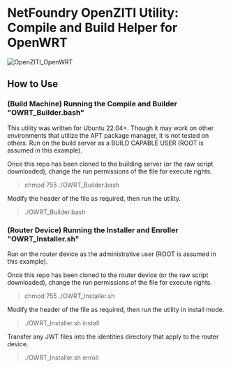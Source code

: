 # NetFoundry OpenZITI Utility: Compile and Build Helper for OpenWRT

![OpenZITI_OpenWRT][PS-shield]

## How to Use

### (Build Machine) Running the Compile and Builder "OWRT_Builder.bash"
This utility was written for Ubuntu 22.04+.  Though it may work on other environments that utilize the APT package manager, it is not tested on others.  Run on the build server as a BUILD CAPABLE USER (ROOT is assumed in this example).

Once this repo has been cloned to the building server (or the raw script downloaded), change the run permissions of the file for execute rights. 
> chmod 755 ./OWRT_Builder.bash

Modify the header of the file as required, then run the utility.
> ./OWRT_Builder.bash

### (Router Device) Running the Installer and Enroller "OWRT_Installer.sh"
Run on the router device as the administrative user (ROOT is assumed in this example).

Once this repo has been cloned to the router device (or the raw script downloaded), change the run permissions of the file for execute rights. 
> chmod 755 ./OWRT_Installer.sh

Modify the header of the file as required, then run the utility in install mode.
> ./OWRT_Installer.sh install

Transfer any JWT files into the identities directory that apply to the router device.
> ./OWRT_Installer.sh enroll

[PS-shield]: https://img.shields.io/badge/Code%20Basis-Linux%20BASH-blue.svg